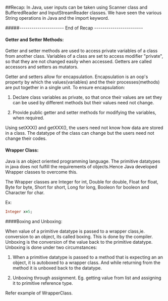 ##Recap:
In Java, user inputs can be taken using Scanner class and BufferedReader
and InputStreamReader classes.
We have seen the various String operations in Java and the import keyword.

#####---------------------- End of Recap ------------------------

#### Getter and Setter Methods:

Getter and setter methods are used to access private variables of a class 
from another class. Variables of a class are set to access modifier "private",
so that they are not changed easily when accessed. Getters are called 
accessors and setters as mutators.

Getter and setters allow for encapsulation. Encapsulation is an oop's 
property by which the values(variables) and the their processes(methods) 
are put together in a single unit. To ensure encapsulation:

1. Declare class variables as private, so that once their values are set they 
can be used by different methods but their values need not change.

2. Provide public getter and setter methods for modifying the variables, 
when required.

Using setXXX() and getXXX(), the users need not know how data are stored 
in a class. The datatype of the class can change but the users need not change
their codes.

#### Wrapper Class:

Java is an object oriented programming language. The primitive datatypes in 
java does not fulfill the requirements of objects.Hence Java developed Wrapper 
classes to overcome this. 

The Wrapper classes are Integer for int, Double for double, Float for float, 
Byte for byte, Short for short, Long for long, Booleon for booleon and 
Character for char.

Ex:
```ruby
Integer x=5;
```
 
####Boxing and Unboxing:

When value of a primitive datatype is passed to a wrapper class,ie. conversion
to an object, its called boxing. This is done by the compiler. Unboxing is
the conversion of the value back to the primitive datatype. Unboxing is done 
under two circumstances:
 
 1. When a primitive datatype is passed to a method that is expecting an 
 an object, it is autoboxed to a wrapper class. And while returning from
 the method it is unboxed back to the datatype.
 
 2. Unboxing through assignment. Eg. getting value from list and assigning it to primitive reference type.
 
 
 Refer example of WrapperClass.
  














 